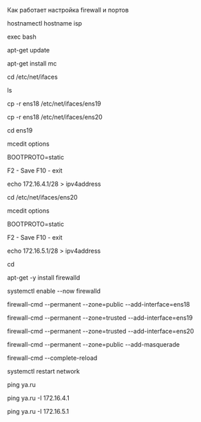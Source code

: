 Как работает настройка firewall и портов

hostnamectl hostname isp

exec bash

apt-get update

apt-get install mc

cd /etc/net/ifaces

ls

cp -r ens18 /etc/net/ifaces/ens19

cp -r ens18 /etc/net/ifaces/ens20

cd ens19

mcedit options

BOOTPROTO=static

F2 - Save F10 - exit

echo 172.16.4.1/28 > ipv4address

cd /etc/net/ifaces/ens20

mcedit options

BOOTPROTO=static

F2 - Save F10 - exit

echo 172.16.5.1/28 > ipv4address

cd

apt-get -y install firewalld

systemctl enable --now firewalld

firewall-cmd --permanent --zone=public --add-interface=ens18

firewall-cmd --permanent --zone=trusted --add-interface=ens19

firewall-cmd --permanent --zone=trusted --add-interface=ens20

firewall-cmd --permanent --zone=public --add-masquerade

firewall-cmd --complete-reload

systemctl restart network

ping ya.ru

ping ya.ru -I 172.16.4.1

ping ya.ru -I 172.16.5.1
